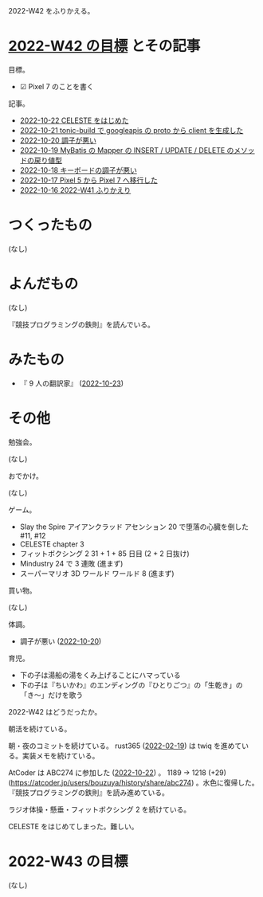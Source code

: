 2022-W42 をふりかえる。

# [2022-W42 の目標][2022-10-16] とその記事

目標。

- ☑ Pixel 7 のことを書く

記事。

- [2022-10-22 CELESTE をはじめた][2022-10-22]
- [2022-10-21 tonic-build で googleapis の proto から client を生成した][2022-10-21]
- [2022-10-20 調子が悪い][2022-10-20]
- [2022-10-19 MyBatis の Mapper の INSERT / UPDATE / DELETE のメソッドの戻り値型][2022-10-19]
- [2022-10-18 キーボードの調子が悪い][2022-10-18]
- [2022-10-17 Pixel 5 から Pixel 7 へ移行した][2022-10-17]
- [2022-10-16 2022-W41 ふりかえり][2022-10-16]

# つくったもの

(なし)

# よんだもの

(なし)

『競技プログラミングの鉄則』を読んでいる。

# みたもの

- 『 9 人の翻訳家』 ([2022-10-23])

# その他

勉強会。

(なし)

おでかけ。

(なし)

ゲーム。

- Slay the Spire アイアンクラッド アセンション 20 で堕落の心臓を倒した #11, #12
- CELESTE chapter 3
- フィットボクシング 2 31 + 1 + 85 日目 (2 + 2 日抜け)
- Mindustry 24 で 3 連敗 (進まず)
- スーパーマリオ 3D ワールド ワールド 8 (進まず)

買い物。

(なし)

体調。

- 調子が悪い ([2022-10-20])

育児。

- 下の子は湯船の湯をくみ上げることにハマっている
- 下の子は『ちいかわ』のエンディングの『ひとりごつ』の「生乾き」の「き〜」だけを歌う

2022-W42 はどうだったか。

朝活を続けている。

朝・夜のコミットを続けている。 rust365 ([2022-02-19]) は twiq を進めている。実装メモを続けている。

AtCoder は ABC274 に参加した ([2022-10-22]) 。 1189 → 1218 (+29) (<https://atcoder.jp/users/bouzuya/history/share/abc274>) 。水色に復帰した。『競技プログラミングの鉄則』を読み進めている。

ラジオ体操・懸垂・フィットボクシング 2 を続けている。

CELESTE をはじめてしまった。難しい。

# 2022-W43 の目標

(なし)

[2022-02-19]: https://blog.bouzuya.net/2022/02/19/
[2022-10-16]: https://blog.bouzuya.net/2022/10/16/
[2022-10-17]: https://blog.bouzuya.net/2022/10/17/
[2022-10-18]: https://blog.bouzuya.net/2022/10/18/
[2022-10-19]: https://blog.bouzuya.net/2022/10/19/
[2022-10-20]: https://blog.bouzuya.net/2022/10/20/
[2022-10-21]: https://blog.bouzuya.net/2022/10/21/
[2022-10-22]: https://blog.bouzuya.net/2022/10/22/
[2022-10-23]: https://blog.bouzuya.net/2022/10/23/
